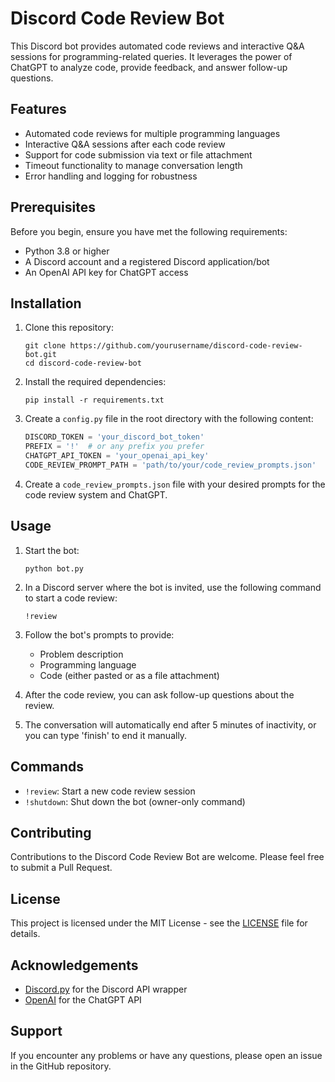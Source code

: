 # Discord Code Review Bot

This Discord bot provides automated code reviews and interactive Q&A sessions for programming-related queries. It leverages the power of ChatGPT to analyze code, provide feedback, and answer follow-up questions.

## Features

- Automated code reviews for multiple programming languages
- Interactive Q&A sessions after each code review
- Support for code submission via text or file attachment
- Timeout functionality to manage conversation length
- Error handling and logging for robustness

## Prerequisites

Before you begin, ensure you have met the following requirements:

- Python 3.8 or higher
- A Discord account and a registered Discord application/bot
- An OpenAI API key for ChatGPT access

## Installation

1. Clone this repository:
   ```
   git clone https://github.com/yourusername/discord-code-review-bot.git
   cd discord-code-review-bot
   ```

2. Install the required dependencies:
   ```
   pip install -r requirements.txt
   ```

3. Create a `config.py` file in the root directory with the following content:
   ```python
   DISCORD_TOKEN = 'your_discord_bot_token'
   PREFIX = '!'  # or any prefix you prefer
   CHATGPT_API_TOKEN = 'your_openai_api_key'
   CODE_REVIEW_PROMPT_PATH = 'path/to/your/code_review_prompts.json'
   ```

4. Create a `code_review_prompts.json` file with your desired prompts for the code review system and ChatGPT.

## Usage

1. Start the bot:
   ```
   python bot.py
   ```

2. In a Discord server where the bot is invited, use the following command to start a code review:
   ```
   !review
   ```

3. Follow the bot's prompts to provide:
   - Problem description
   - Programming language
   - Code (either pasted or as a file attachment)

4. After the code review, you can ask follow-up questions about the review.

5. The conversation will automatically end after 5 minutes of inactivity, or you can type 'finish' to end it manually.

## Commands

- `!review`: Start a new code review session
- `!shutdown`: Shut down the bot (owner-only command)

## Contributing

Contributions to the Discord Code Review Bot are welcome. Please feel free to submit a Pull Request.

## License

This project is licensed under the MIT License - see the [LICENSE](LICENSE) file for details.

## Acknowledgements

- [Discord.py](https://discordpy.readthedocs.io/) for the Discord API wrapper
- [OpenAI](https://openai.com/) for the ChatGPT API

## Support

If you encounter any problems or have any questions, please open an issue in the GitHub repository.
